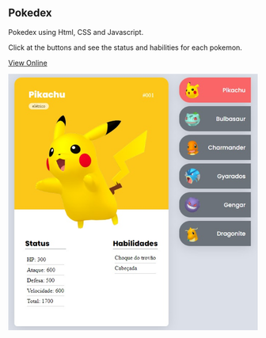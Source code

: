 ## Pokedex 
Pokedex using Html, CSS and Javascript.

Click at the buttons and see the status and habilities for each pokemon.

[View Online](https://thiagowfer.github.io/pokedex/)

![Print](./print-pokedex.jpg)
